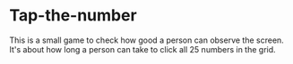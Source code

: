 # Tap-the-number
This is a small game to check how good a person can observe the screen. It's about how long a person can take to click all 25 numbers in the grid.
